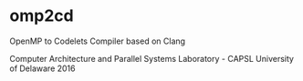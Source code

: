 # omp2cd
OpenMP to Codelets Compiler based on Clang

Computer Architecture and Parallel Systems Laboratory - CAPSL
University of Delaware
2016

